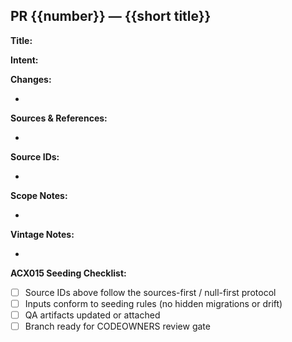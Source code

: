 ## **PR {{number}} — {{short title}}**

**Title:** <!-- Conventional commit-style summary -->

**Intent:** <!-- What outcome or policy change are we targeting? -->

**Changes:**
- <!-- Bullet list of notable updates -->

**Sources & References:**
- <!-- Required: cite datasets, reports, or tickets that informed the change -->

**Source IDs:**
- <!-- Required: list every `source_id` added or consumed in this PR -->

**Scope Notes:**
- <!-- Required: clarify anything intentionally out-of-scope or deferred -->

**Vintage Notes:**
- <!-- Required: list relevant data vintages, refresh cadence, or sunset expectations -->

**ACX015 Seeding Checklist:**
- [ ] Source IDs above follow the sources-first / null-first protocol
- [ ] Inputs conform to seeding rules (no hidden migrations or drift)
- [ ] QA artifacts updated or attached
- [ ] Branch ready for CODEOWNERS review gate
